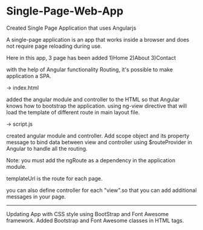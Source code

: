 # Single-Page-Web-App
Created Single Page Application that uses Angularjs

A single-page application is an app that works inside a browser and does not require page reloading during use.

Here in this app, 3 page has been added 1)Home 2)About 3)Contact

with the help of Angular functionality Routing, it's possible to make application a SPA.

-> index.html

added the angular module and controller to the HTML so that Angular knows how to bootstrap the application.
using ng-view directive that will load the template of different route in main layout file.

-> script.js

created angular module and controller. Add scope object and its property message to bind data between 
view and controller
using $routeProvider in Angular to handle all the routing.

Note: you must add the ngRoute as a dependency in the application module.

templateUrl is the route for each page.

you can also define controller for each "view".so that you can add additional messages in your page.
**************************************
Updating App with CSS style using BootStrap and Font Awesome framework.
Added Bootstrap and Font Awesome classes in HTML tags.
